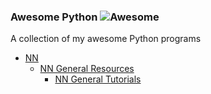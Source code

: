 ### **Awesome Python** ![Awesome](https://cdn.rawgit.com/sindresorhus/awesome/d7305f38d29fed78fa85652e3a63e154dd8e8829/media/badge.svg)

A collection of my awesome Python programs

- [NN](https://github.com/jNormaster)
  - [NN General Resources](https://github.com/jNormaster)
    - [NN General Tutorials](https://github.com/jNormaster)
